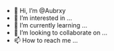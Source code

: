 - 👋 Hi, I’m @Aubrxy
- 👀 I’m interested in ...
- 🌱 I’m currently learning ...
- 💞️ I’m looking to collaborate on ...
- 📫 How to reach me ...

<!---
Aubrxy/Aubrxy is a ✨ special ✨ repository because its `README.md` (this file) appears on your GitHub profile.
You can click the Preview link to take a look at your changes.
--->

